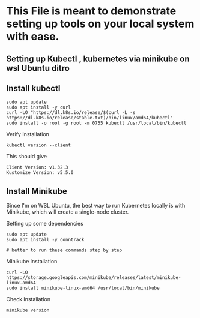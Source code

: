 # This File is meant to demonstrate setting up tools on your local system with ease.

## Setting up Kubectl , kubernetes via minikube on wsl Ubuntu ditro

## Install kubectl
```
sudo apt update
sudo apt install -y curl
curl -LO "https://dl.k8s.io/release/$(curl -L -s https://dl.k8s.io/release/stable.txt)/bin/linux/amd64/kubectl"
sudo install -o root -g root -m 0755 kubectl /usr/local/bin/kubectl

```

Verify Installation

```
kubectl version --client
```
This should give 

```
Client Version: v1.32.3
Kustomize Version: v5.5.0 
```


##  Install Minikube
Since I'm on WSL Ubuntu, the best way to run Kubernetes locally is with Minikube, which will create a single-node cluster.

Setting up some dependencies

```
sudo apt update
sudo apt install -y conntrack

# better to run these commands step by step
```

Minikube Installation

```
curl -LO https://storage.googleapis.com/minikube/releases/latest/minikube-linux-amd64
sudo install minikube-linux-amd64 /usr/local/bin/minikube

```

Check Installation

```
minikube version
```
